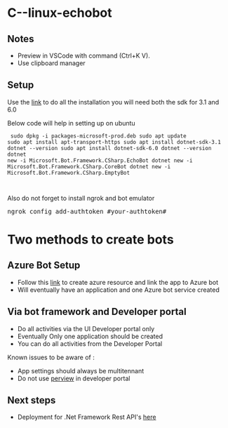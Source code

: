 # C--linux-echobot

## Notes 
* Preview in VSCode with command (Ctrl+K V).
* Use clipboard manager 

## Setup 
Use the [link](https://docs.microsoft.com/en-us/azure/bot-service/bot-service-quickstart-create-bot?view=azure-bot-service-4.0&tabs=csharp%2Cvs) to do all the installation you will need both the sdk for 3.1 and 6.0

Below code will help in setting up on ubuntu

<code><pre>
sudo dpkg -i packages-microsoft-prod.deb 
sudo apt update 
sudo apt install apt-transport-https 
sudo apt install dotnet-sdk-3.1 
dotnet --version
sudo apt install dotnet-sdk-6.0
dotnet --version
dotnet new -i Microsoft.Bot.Framework.CSharp.EchoBot
dotnet new -i Microsoft.Bot.Framework.CSharp.CoreBot
dotnet new -i Microsoft.Bot.Framework.CSharp.EmptyBot
</pre>
</code>

Also do not forget to install ngrok and bot emulator<br>
<pre>
ngrok config add-authtoken #your-authtoken#
</pre>

# Two methods to create bots

## Azure Bot Setup
* Follow this [link](https://docs.microsoft.com/en-us/azure/bot-service/abs-quickstart?view=azure-bot-service-4.0&tabs=multitenant) to create azure resource and link the app to Azure bot
* Will eventually have an application and one Azure bot service created 

## Via bot framework and Developer portal
* Do all activities via the UI Developer portal only 
* Eventually Only one application should be created 
* You can do all activities from the Developer Portal

Known issues to be aware of : 
* App settings should always be multitennant 
* Do not use [perview](https://techcommunity.microsoft.com/t5/teams-developer/quot-manifest-parsing-has-failed-quot-in-developer-portal/m-p/3104733/page/3) in developer portal 

## Next steps 
* Deployment for .Net Framework Rest API's [here](https://www.c-sharpcorner.com/article/hosting-asp-net-web-api-rest-service-on-iis-10/)

